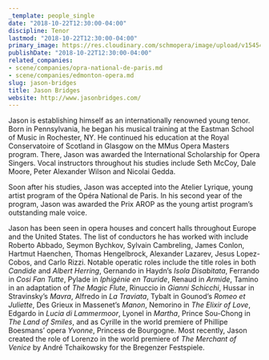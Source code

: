 ```yaml
---
_template: people_single
date: "2018-10-22T12:30:00-04:00"
discipline: Tenor
lastmod: "2018-10-22T12:30:00-04:00"
primary_image: https://res.cloudinary.com/schmopera/image/upload/v1545409169/media/webhook-uploads/1540225728152/DSC_5185.jpg.jpg
publishDate: "2018-10-22T12:30:00-04:00"
related_companies:
- scene/companies/opra-national-de-paris.md
- scene/companies/edmonton-opera.md
slug: jason-bridges
title: Jason Bridges
website: http://www.jasonbridges.com/
---
```


Jason is establishing himself as an internationally renowned young tenor. Born in Pennsylvania, he began his musical training at the Eastman School of Music in Rochester, NY. He continued his education at the Royal Conservatoire of Scotland in Glasgow on the MMus Opera Masters program. There, Jason was awarded the International Scholarship for Opera Singers. Vocal instructors throughout his studies include Seth McCoy, Dale Moore, Peter Alexander Wilson and Nicolai Gedda.

Soon after his studies, Jason was accepted into the Atelier Lyrique, young artist program of the Opéra National de Paris. In his second year of the program, Jason was awarded the Prix AROP as the young artist program’s outstanding male voice.

Jason has been seen in opera houses and concert halls throughout Europe and the United States. The list of conductors he has worked with include Roberto Abbado, Seymon Bychkov, Sylvain Cambreling, James Conlon, Hartmut Haenchen, Thomas Hengelbrock, Alexander Lazarev, Jesus Lopez-Cobos, and Carlo Rizzi. Notable operatic roles include the title roles in both *Candide* and *Albert Herring*, Gernando in Haydn’s *Isola Disabitata*, Ferrando in *Cosi Fan Tutte*, Pylade in *Iphigénie en Tauride*, Renaud in *Armide*, Tamino in an adaptation of *The Magic Flute*, Rinuccio in *Gianni Schicchi*, Hussar in Stravinsky’s *Mavra*, Alfredo in *La Traviata*, Tybalt in Gounod’s *Romeo et Juliette*, Des Grieux in Massenet’s *Manon*, Nemorino in *The Elixir of Love*, Edgardo in *Lucia di Lammermoor*, Lyonel in *Martha*, Prince Sou-Chong in *The Land of Smiles*, and as Cyrille in the world premiere of Phillipe Boesmans’ opera *Yvonne*, Princess de Bourgogne. Most recently, Jason created the role of Lorenzo in the world premiere of *The Merchant of Venice* by André Tchaikowsky for the Bregenzer Festspiele.
